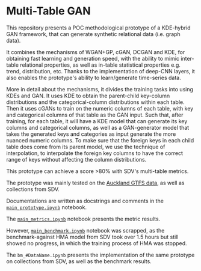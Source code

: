 # Multi-Table GAN

This repository presents a POC methodological prototype of a KDE-hybrid GAN framework, that can generate synthetic relational data (i.e. graph data).

It combines the mechanisms of WGAN+GP, cGAN, DCGAN and KDE, for obtaining fast learning and generation speed, with the ability to mimic inter-table relational properties, as well as in-table statistical properties e.g. trend, distribution, etc. Thanks to the implementation of deep-CNN layers, it also enables the prototype's ability to learn/generate time-series data.

More in detail about the mechanisms, it divides the training tasks into using KDEs and GAN. It uses KDE to obtain the parent-child key-column distributions and the categorical-column distributions within each table. Then it uses cGANs to train on the numeric columns of each table, with key and categorical columns of that table as the GAN input. Such that, after training, for each table, it will have a KDE model that can generate its key columns and categorical columns, as well as a GAN-generator model that takes the generated keys and categories as input generate the more nuanced numeric columns. To make sure that the foreign keys in each child table does come from its parent model, we use the technique of interpolation, to interpolate the foreign key columns to have the correct range of keys without affecting the column distributions.

This prototype can achieve a score >80% with SDV's multi-table metrics.

The prototype was mainly tested on the [Auckland GTFS data](https://at.govt.nz/about-us/at-data-sources/general-transit-feed-specification/), as well as collections from SDV.

Documentations are written as docstrings and comments in the [`main_prototype.ipynb`](https://github.com/simonou99/multi_table_gan/blob/main/main_prototype.ipynb) notebook.

The [`main_metrics.ipynb`](https://github.com/simonou99/multi_table_gan/blob/main/main_metrics.ipynb) notebook presents the metric results.

However, [`main_benchmark.ipynb`](https://github.com/simonou99/multi_table_gan/blob/main/main_benchmark.ipynb) notebook was scrapped, as the benchmark-against HMA model from SDV took over 1.5 hours but still showed no progress, in which the training process of HMA was stopped.

The `bm_#DataName.ipynb` presents the implementation of the same prototype on collections from SDV, as well as the benchmark results.
